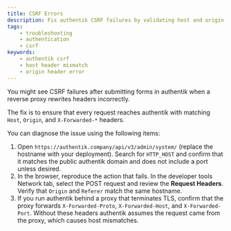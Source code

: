 ```yaml
---
title: CSRF Errors
description: Fix authentik CSRF failures by validating host and origin headers through the admin system info endpoint.
tags:
    - troubleshooting
    - authentication
    - csrf
keywords:
    - authentik csrf
    - host header mismatch
    - origin header error
---
```


You might see CSRF failures after submitting forms in authentik when a reverse proxy rewrites headers incorrectly.

The fix is to ensure that every request reaches authentik with matching `Host`, `Origin`, and `X-Forwarded-*` headers.

You can diagnose the issue using the following items:

1. Open `https://authentik.company/api/v3/admin/system/` (replace the hostname with your deployment). Search for `HTTP_HOST` and confirm that it matches the public authentik domain and does not include a port unless desired.
2. In the browser, reproduce the action that fails. In the developer tools Network tab, select the POST request and review the **Request Headers**. Verify that `Origin` and `Referer` match the same hostname.
3. If you run authentik behind a proxy that terminates TLS, confirm that the proxy forwards `X-Forwarded-Proto`, `X-Forwarded-Host`, and `X-Forwarded-Port`. Without these headers authentik assumes the request came from the proxy, which causes host mismatches.
